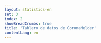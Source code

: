```yaml
---
layout: statistics-en
set: 3
index: 2
showBreadCrumbs: true
title: 'Tablero de datos de CoronaMelder'
contentLang: en
---
```

